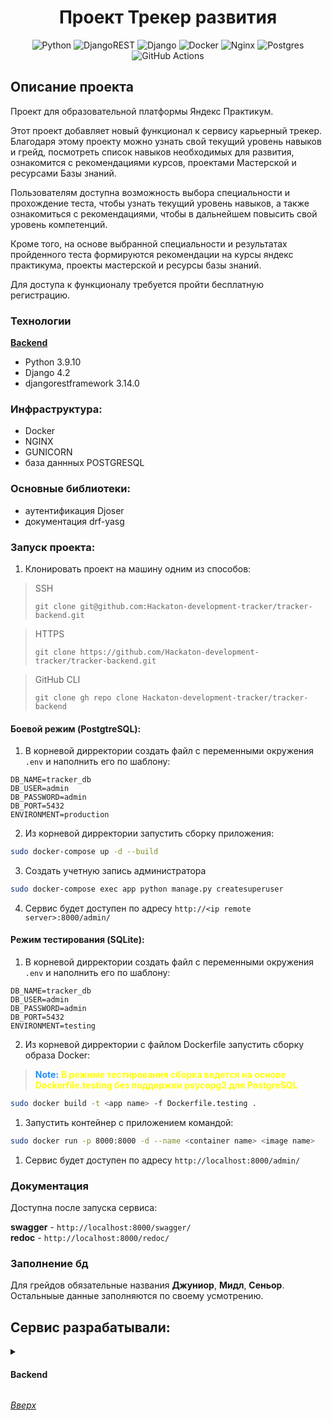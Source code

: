 <a id="anchor"></a>
<div align=center>

  # Проект Трекер развития

  ![Python](https://img.shields.io/badge/python-3670A0?style=for-the-badge&logo=python&logoColor=ffdd54)
  ![DjangoREST](https://img.shields.io/badge/DJANGO-REST-ff1709?style=for-the-badge&logo=django&logoColor=white&color=ff1709&labelColor=gray)
  ![Django](https://img.shields.io/badge/django-%23092E20.svg?style=for-the-badge&logo=django&logoColor=white)
  ![Docker](https://img.shields.io/badge/docker-%230db7ed.svg?style=for-the-badge&logo=docker&logoColor=white)
  ![Nginx](https://img.shields.io/badge/nginx-%23009639.svg?style=for-the-badge&logo=nginx&logoColor=white)
  ![Postgres](https://img.shields.io/badge/postgres-%23316192.svg?style=for-the-badge&logo=postgresql&logoColor=white)
  ![GitHub Actions](https://img.shields.io/badge/github%20actions-%232671E5.svg?style=for-the-badge&logo=githubactions&logoColor=white)
  
</div>

## Описание проекта

Проект для образовательной платформы Яндекс Практикум.

Этот проект добавляет новый функционал к сервису карьерный трекер. Благодаря этому проекту можно узнать свой текущий уровень навыков и грейд, посмотреть список навыков необходимых для развития, ознакомится с рекомендациями курсов, проектами Мастерской и ресурсами Базы знаний.

Пользователям доступна возможность выбора специальности и прохождение теста, чтобы узнать текущий уровень навыков, а также ознакомиться с рекомендациями, чтобы в дальнейшем повысить свой уровень компетенций.

Кроме того, на основе выбранной специальности и результатах пройденного теста формируются рекомендации на курсы яндекс практикума, проекты мастерской и ресурсы базы знаний.

Для доступа к функционалу требуется пройти бесплатную регистрацию.

### Технологии

[**Backend**](https://github.com/Hackaton-development-tracker/tracker-backend)

* Python 3.9.10
* Django 4.2
* djangorestframework 3.14.0


### Инфраструктура: 

* Docker
* NGINX
* GUNICORN
* база даннных POSTGRESQL

### Основные библиотеки:

- аутентификация Djoser
- документация drf-yasg

### Запуск проекта:

1. Клонировать проект на машину одним из способов:
> SSH
> ```
> git clone git@github.com:Hackaton-development-tracker/tracker-backend.git
> ```

> HTTPS
> ```
> git clone https://github.com/Hackaton-development-tracker/tracker-backend.git
> ```

> GitHub CLI
> ```
> git clone gh repo clone Hackaton-development-tracker/tracker-backend
> ```
#### Боевой режим (PostgtreSQL):
1. В корневой дирректории создать файл с переменными окружения `.env` и наполнить его по шаблону:
```
DB_NAME=tracker_db
DB_USER=admin
DB_PASSWORD=admin
DB_PORT=5432
ENVIRONMENT=production
```
2. Из корневой дирректории запустить сборку приложения:
```bash
sudo docker-compose up -d --build
```
3. Создать учетную запись администратора
```bash
sudo docker-compose exec app python manage.py createsuperuser
```
4. Сервис будет доступен по адресу `http://<ip remote server>:8000/admin/`

#### Режим тестирования (SQLite):
1. В корневой дирректории создать файл с переменными окружения `.env` и наполнить его по шаблону:
```
DB_NAME=tracker_db
DB_USER=admin
DB_PASSWORD=admin
DB_PORT=5432
ENVIRONMENT=testing
```
2. Из корневой дирректории с файлом Dockerfile запустить сборку образа Docker:
> <span style="color:#1E90FF">**Note:**</span> <span style="color:#FFFF00">**В режиме тестирования сборка ведется на основе Dockerfile.testing без поддержки psycopg2 для PostgreSQL**</span>
```bash
sudo docker build -t <app name> -f Dockerfile.testing . 
```
1. Запустить контейнер с приложением командой:
```bash
sudo docker run -p 8000:8000 -d --name <container name> <image name> 
```
1. Сервис будет доступен по адресу `http://localhost:8000/admin/`

### Документация

Доступна после запуска сервиса:

**swagger** - `http://localhost:8000/swagger/`  
**redoc** - `http://localhost:8000/redoc/`

### Заполнение бд
Для грейдов обязательные названия **Джуниор**, **Мидл**, **Сеньор**.
Остальныые данные заполняются по своему усмотрению.

## Сервис разрабатывали:
<details>
<summary>
<h4>Backend</h4>
</summary>

<br>

**Форов Александр** 

[![Telegram Badge](https://img.shields.io/badge/-Light_88-blue?style=social&logo=telegram&link=https://t.me/Light_88)](https://t.me/Light_88) [![Gmail Badge](https://img.shields.io/badge/forov.py@gmail.com-c14438?style=flat&logo=Gmail&logoColor=white&link=mailto:forov.py@gmail.com)](mailto:forov.py@gmail.com)

**Павел Смирнов**

[![Telegram Badge](https://img.shields.io/badge/-B1kas-blue?style=social&logo=telegram&link=https://t.me/B1kas)](https://t.me/B1kas) [![Yamail Badge](https://img.shields.io/badge/baksbannysmirnov@yandex.ru-FFCC00?style=flat&logo=ycombinator&logoColor=red&link=mailto:baksbannysmirnov@yandex.ru)](mailto:baksbannysmirnov@yandex.ru)

</details>

_[Вверх](#anchor)_
